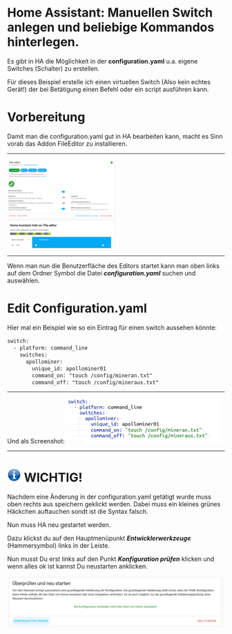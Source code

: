 # Home Assistant: Manuellen Switch anlegen und beliebige Kommandos hinterlegen.

Es gibt in HA die Möglichkeit in der **configuration.yaml** u.a. eigene Switches (Schalter) zu erstellen.

Für dieses Beispiel erstelle ich einen virtuellen Switch (Also kein echtes Gerät!) der bei Betätigung einen Befehl oder ein script ausführen kann.

# Vorbereitung

Damit man die configuration.yaml gut in HA bearbeiten kann, macht es Sinn vorab das Addon FileEditor zu installieren.

---
<img src="/Images/fileEditor.png" width="50%" >

---

Wenn man nun die Benutzerfläche des Editors startet kann man oben links auf dem Ordner Symbol die Datei ***configuration.yaml*** suchen und auswählen.

# Edit Configuration.yaml

Hier mal ein Beispiel wie so ein Eintrag für einen switch aussehen könnte:

```
switch:
  - platform: command_line
    switches:
      apollominer:
        unique_id: apollominer01
        command_on: "touch /config/mineran.txt"
        command_off: "touch /config/mineraus.txt"
```

---
Und als Screenshot:
<img src="/Images/switch.png">

---

# <img src="/Images/info.png" width="32"> WICHTIG! 

Nachdem eine Änderung in der configuration.yaml getätigt wurde muss oben rechts aus speichern geklickt werden. Dabei muss ein kleines grünes Häckchen auftauchen sondt ist die Syntax falsch.

Nun muss HA neu gestartet werden.

Dazu klickst du auf den Hauptmenüpunkt ***Entwicklerwerkzeuge*** (Hammersymbol) links in der Leiste.

Nun musst Du erst links auf den Punkt ***Konfiguration prüfen*** klicken und wenn alles ok ist kannst Du neustarten anklicken.

<img src="/Images/neustart.png">
